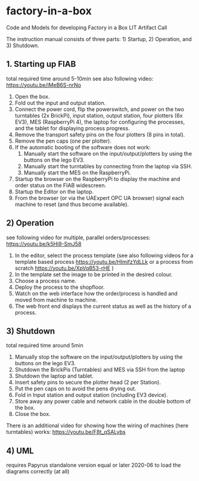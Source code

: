 # factory-in-a-box
Code and Models for developing Factory in a Box LIT Artifact Call

The instruction manual consists of three parts: 1) Startup, 2) Operation, and 3) Shutdown.

## 1.  Starting up FIAB 
total required time around 5-10min
see also following video: https://youtu.be/iMeB6S-nrNo
1.  Open the box. 
1.	Fold out the input and output station.
1.	Connect the power cord, flip the powerswitch, and power on the two turntables (2x BrickPi), input station, output station, four plotters (6x EV3), MES (RaspberryPi 4), the laptop for configuring the processes, and the tablet for displaying process progress.
1.	Remove the transport safety pins on the four plotters (8 pins in total).
1.	Remove the pen caps (one per plotter).
1.	If the automatic booting of the software does not work:
    1.  Manually start the software on the input/output/plotters by using the buttons on the lego EV3.
    1.  Manually start the turntables by connecting from the laptop via SSH.
    1.  Manually start the MES on the RaspberryPi.
1.	Startup the browser on the RaspberryPi to display the machine and order status on the FIAB widescreen.
1.	Startup the Editor on the laptop.
1.	From the browser (or via the UAExpert OPC UA browser) signal each machine to reset (and thus become available).
 
## 2)	Operation 
see following video for multiple, parallel orders/processes: https://youtu.be/k5Hi9-SmJ58 
1.	In the editor, select the process template (see also following videos for a template based process https://youtu.be/HImjfzYdLLk or a process from scratch https://youtu.be/XpVqB53-rHE )
1.	In the template set the image to be printed in the desired colour.
1.	Choose a process name.
1.	Deploy the process to the shopfloor.
1.	Watch on the web interface how the order/process is handled and moved from machine to machine.
1.	The web front end displays the current status as well as the history of a process.

## 3)	Shutdown 
total required time around 5min
1.	Manually stop the software on the input/output/plotters by using the buttons on the lego EV3.
1.	Shutdown the BrickPis (Turntables) and MES via SSH from the laptop
1.	Shutdown the laptop and tablet.
1.	Insert safety pins to secure the plotter head (2 per Station).
1.	Put the pen caps on to avoid the pens drying out.
1.	Fold in Input station and output station (including EV3 device).
1.	Store away any power cable and network cable in the double bottom of the box.
1.	Close the box.

There is an additional video for showing how the wiring of machines (here turntables) works: https://youtu.be/F8t_qSALybs 

## 4)  UML
requires Papyrus standalone version equal or later 2020-06 to load the diagrams correctly (at all)
